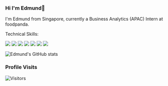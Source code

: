 ### Hi I'm Edmund👋 
I'm Edmund from Singapore, currently a Business Analytics (APAC) Intern at foodpanda.

Technical Skills:

<img src="https://img.shields.io/badge/-SQL-CC2927?logo=Microsoft SQL Server&logoColor=fff"> <img src="https://img.shields.io/badge/-Python-3776AB?logo=Python&logoColor=fff"> <img src="https://img.shields.io/badge/-pandas-150458?logo=pandas&logoColor=fff"> <img src="https://img.shields.io/badge/-NumPy-013243?logo=NumPy&logoColor=fff"> <img src="https://img.shields.io/badge/-TensorFlow-FF6F00?logo=TensorFlow&logoColor=fff"> <img src="https://img.shields.io/badge/-R-276DC3?logo=R&logoColor=fff"> <img src="https://img.shields.io/badge/-Tableau-E97627?logo=Tableau&logoColor=fff">


![Edmund's GitHub stats](https://github-readme-stats.vercel.app/api?username=kohweijie97&hide=contribs,prs&show_icons=true&theme=graywhite)
### Profile Visits
![Visitors](https://visitor-badge.glitch.me/badge?page_id=kohweijie97&left_color=red3&right_color=grey)
